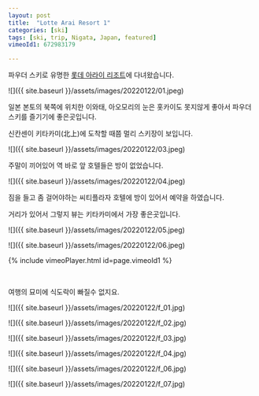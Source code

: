 ```yaml
---
layout: post
title:  "Lotte Arai Resort 1"
categories: [ski]
tags: [ski, trip, Nigata, Japan, featured]
vimeoId1: 672983179

---
```


파우더 스키로 유명한 [롯데 아라이 리조트][arai1]에 다녀왔습니다.

![]({{ site.baseurl }}/assets/images/20220122/01.jpeg)

일본 본토의 북쪽에 위치한 이와태, 아오모리의 눈은 홋카이도 못지않게 좋아서 파우더 스키를 즐기기에 좋은곳입니다.

신칸센이 키타카미(北上)에 도착할 때쯤 멀리 스키장이 보입니다. 

![]({{ site.baseurl }}/assets/images/20220122/03.jpeg)

주말이 끼어있어 역 바로 앞 호텔들은 방이 없었습니다. 

![]({{ site.baseurl }}/assets/images/20220122/04.jpeg)

짐을 들고 좀 걸어야하는 씨티플라자 호텔에 방이 있어서 예약을 하였습니다.

거리가 있어서 그렇지 뷰는 키타카미에서 가장 좋은곳입니다.

![]({{ site.baseurl }}/assets/images/20220122/05.jpeg)

![]({{ site.baseurl }}/assets/images/20220122/06.jpeg)



{% include vimeoPlayer.html id=page.vimeoId1 %}

<br>

여행의 묘미에 식도락이 빠질수 없지요.

![]({{ site.baseurl }}/assets/images/20220122/f_01.jpg)

![]({{ site.baseurl }}/assets/images/20220122/f_02.jpg)

![]({{ site.baseurl }}/assets/images/20220122/f_03.jpg)

![]({{ site.baseurl }}/assets/images/20220122/f_04.jpg)

![]({{ site.baseurl }}/assets/images/20220122/f_06.jpg)

![]({{ site.baseurl }}/assets/images/20220122/f_07.jpg)

[arai1]: https://www.lottehotel.com/arai-resort/en.html